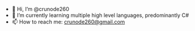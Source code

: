 - 👋 Hi, I’m @crunode260
- 🌱 I’m currently learning multiple high level languages, predominantly C#
- 📫 How to reach me: crunode260@gmail.com


